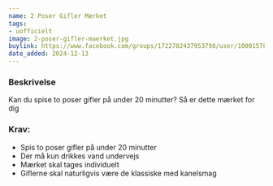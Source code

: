 ```yaml
---
name: 2 Poser Gifler Mærket
tags:
- uofficielt
image: 2-poser-gifler-maerket.jpg
buylink: https://www.facebook.com/groups/1722782437953798/user/100015781981207/
date_added: 2024-12-13
---
```

### Beskrivelse
Kan du spise to poser gifler på under 20 minutter? Så er dette mærket for dig

### Krav:
- Spis to poser gifler på under 20 minutter
- Der må kun drikkes vand undervejs
- Mærket skal tages individuelt
- Giflerne skal naturligvis være de klassiske med kanelsmag
